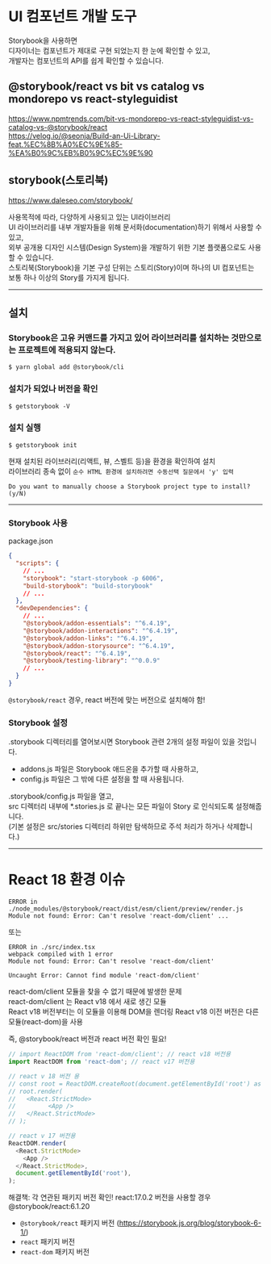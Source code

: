 # UI 컴포넌트 개발 도구

Storybook을 사용하면  
디자이너는 컴포넌트가 제대로 구현 되었는지 한 눈에 확인할 수 있고,  
개발자는 컴포넌트의 API를 쉽게 확인할 수 있습니다.

## @storybook/react vs bit vs catalog vs mondorepo vs react-styleguidist

https://www.npmtrends.com/bit-vs-mondorepo-vs-react-styleguidist-vs-catalog-vs-@storybook/react  
https://velog.io/@seonja/Build-an-Ui-Library-feat.%EC%8B%A0%EC%9E%85-%EA%B0%9C%EB%B0%9C%EC%9E%90

## storybook(스토리북)

https://www.daleseo.com/storybook/

사용목적에 따라, 다양하게 사용되고 있는 UI라이브러리  
UI 라이브러리를 내부 개발자들을 위해 문서화(documentation)하기 위해서 사용할 수 있고,  
외부 공개용 디자인 시스템(Design System)을 개발하기 위한 기본 플랫폼으로도 사용할 수 있습니다.  
스토리북(Storybook)을 기본 구성 단위는 스토리(Story)이며 하나의 UI 컴포넌트는 보통 하나 이상의 Story를 가지게 됩니다.

---

## 설치

### Storybook은 고유 커맨드를 가지고 있어 라이브러리를 설치하는 것만으로는 프로젝트에 적용되지 않는다.

```
$ yarn global add @storybook/cli
```

### 설치가 되었나 버전을 확인

```
$ getstorybook -V
```

### 설치 실행

```
$ getstorybook init
```

현재 설치된 라이브러리(리액트, 뷰, 스벨트 등)을 환경을 확인하여 설치  
라이브러리 종속 없이 `순수 HTML 환경에 설치하려면 수동선택 질문에서 'y' 입력`

```
Do you want to manually choose a Storybook project type to install? (y/N)
```

---

### Storybook 사용

package.json

```json
{
  "scripts": {
    // ...
    "storybook": "start-storybook -p 6006",
    "build-storybook": "build-storybook"
    // ...
  },
  "devDependencies": {
    // ...
    "@storybook/addon-essentials": "^6.4.19",
    "@storybook/addon-interactions": "^6.4.19",
    "@storybook/addon-links": "^6.4.19",
    "@storybook/addon-storysource": "^6.4.19",
    "@storybook/react": "^6.4.19",
    "@storybook/testing-library": "^0.0.9"
    // ...
  }
}
```

`@storybook/react` 경우, react 버전에 맞는 버전으로 설치해야 함!

### Storybook 설정

.storybook 디렉터리를 열어보시면 Storybook 관련 2개의 설정 파일이 있을 것입니다.

- addons.js 파일은 Storybook 애드온을 추가할 때 사용하고,
- config.js 파일은 그 밖에 다른 설정을 할 때 사용됩니다.

.storybook/config.js 파일을 열고,  
src 디렉터리 내부에 \*.stories.js 로 끝나는 모든 파일이 Story 로 인식되도록 설정해줍니다.  
(기본 설정은 src/stories 디렉터리 하위만 탐색하므로 주석 처리가 하거나 삭제합니다.)

---

# React 18 환경 이슈

```
ERROR in ./node_modules/@storybook/react/dist/esm/client/preview/render.js
Module not found: Error: Can't resolve 'react-dom/client' ...
```

또는

```
ERROR in ./src/index.tsx
webpack compiled with 1 error
Module not found: Error: Can't resolve 'react-dom/client'

Uncaught Error: Cannot find module 'react-dom/client'
```

react-dom/client 모듈을 찾을 수 없기 때문에 발생한 문제  
react-dom/client 는 React v18 에서 새로 생긴 모듈  
React v18 버전부터는 이 모듈을 이용해 DOM을 렌더링
React v18 이전 버전은 다른 모듈(react-dom)을 사용

즉, @storybook/react 버전과 react 버전 확인 필요!

```javascript
// import ReactDOM from 'react-dom/client'; // react v18 버전용
import ReactDOM from 'react-dom'; // react v17 버전용
```

```javascript
// react v 18 버전 용
// const root = ReactDOM.createRoot(document.getElementById('root') as HTMLElement);
// root.render(
//   <React.StrictMode>
//         <App />
//   </React.StrictMode>
// );

// react v 17 버전용
ReactDOM.render(
  <React.StrictMode>
    <App />
  </React.StrictMode>,
  document.getElementById('root'),
);
```

해결책: 각 연관된 패키지 버전 확인!
react:17.0.2 버전을 사용할 경우 @storybook/react:6.1.20

- `@storybook/react` 패키지 버전 (https://storybook.js.org/blog/storybook-6-1/)
- `react` 패키지 버전
- `react-dom` 패키지 버전
